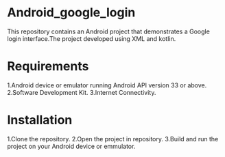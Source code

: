 # Android_google_login
This repository contains an Android project that demonstrates a Google login interface.The project developed using XML and kotlin.
# Requirements
1.Android device or emulator running Android API version 33 or above.
2.Software Development Kit.
3.Internet Connectivity.
# Installation
1.Clone the repository.
2.Open the project in repository.
3.Build and run the project on your Android device or emmulator.
